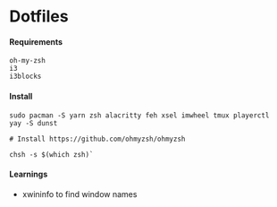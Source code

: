 # Dotfiles

#### Requirements

```
oh-my-zsh
i3
i3blocks
```

#### Install

```
sudo pacman -S yarn zsh alacritty feh xsel imwheel tmux playerctl
yay -S dunst

# Install https://github.com/ohmyzsh/ohmyzsh

chsh -s $(which zsh)`
```

#### Learnings

- xwininfo to find window names
